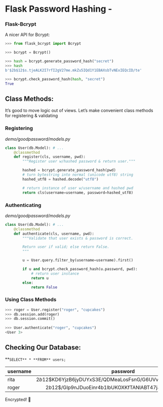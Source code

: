 # Flask Password Hashing -

### **Flask-Bcrypt**

A nicer API for Bcrypt:

```python
>>> from flask_bcrypt import Bcrypt

>>> bcrypt = Bcrypt()

>>> hash = bcrypt.generate_password_hash("secret")
>>> hash
b'$2b$12$s.tjeALK2I7rfI2gV27me.mkZu5IQd1Y1EBAXsbTvNExIEQcID/te'

>>> bcrypt.check_password_hash(hash, "secret")
True
```

## Class Methods:
It’s good to move logic out of views.
Let’s make convenient class methods for registering & validating

### Registering
_demo/goodpassword/models.py_
```py
class User(db.Model): # ...
    @classmethod
    def register(cls, username, pwd):
        """Register user w/hashed password & return user."""

        hashed = bcrypt.generate_password_hash(pwd)
        # turn bytestring into normal (unicode utf8) string
        hashed_utf8 = hashed.decode("utf8")

        # return instance of user w/username and hashed pwd
        return cls(username=username, password=hashed_utf8)
```

### Authenticating
_demo/goodpassword/models.py_
```py
class User(db.Model): # ...
    @classmethod
    def authenticate(cls, username, pwd):
        """Validate that user exists & password is correct.

        Return user if valid; else return False.
        """

        u = User.query.filter_by(username=username).first()

        if u and bcrypt.check_password_hash(u.password, pwd):
            # return user instance
            return u
        else:
            return False
```

### Using Class Methods
```py
>>> roger = User.register("roger", "cupcakes")
>>> db.session.add(roger)
>>> db.session.commit()
​
>>> User.authenticate("roger", "cupcakes")
<User 3>
```

## Checking Our Database:
**`SELECT** * **FROM** users;`

| username | password                                                     |
| ---------|:------------------------------------------------------------:|
| rita     | $2b$12$KD6YjzB6jyDUYxS3E/QDMeaLosFsnG/G6UVv6Ls3rWolypPXmU4LO |
| roger    | $2b$12$/GIp9nJDuoEinr4b1lbUKOXKfTANlABT47jJhFDX.jIhHft9taePi |

Encrypted! 🎉
